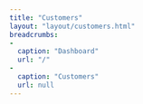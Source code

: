 ```yaml
---
title: "Customers"
layout: "layout/customers.html"
breadcrumbs:
-
  caption: "Dashboard"
  url: "/"
-
  caption: "Customers"
  url: null
---
```

